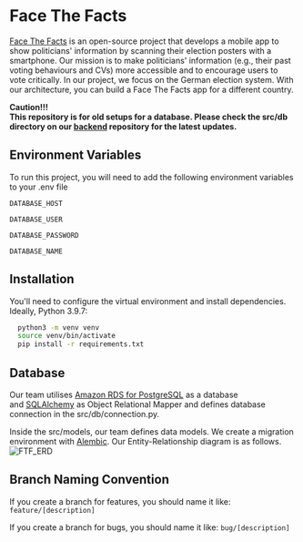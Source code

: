 
# Face The Facts

[Face The Facts](https://facethefacts.app/) is an open-source project that develops a mobile app to show politicians' information by scanning their election posters with a smartphone. Our mission is to make politicians' information (e.g., their past voting behaviours and CVs) more accessible and to encourage users to vote critically.
In our project, we focus on the German election system. With our architecture, you can build a Face The Facts app for a different country.

**Caution!!!**  
**This repository is for old setups for a database. Please check the src/db directory on our [backend](https://github.com/FaceTheFacts/backend) repository for the latest updates.**
## Environment Variables

To run this project, you will need to add the following environment variables to your .env file

`DATABASE_HOST`

`DATABASE_USER`

`DATABASE_PASSWORD`

`DATABASE_NAME`
## Installation
You'll need to configure the virtual environment and install dependencies.
Ideally, Python 3.9.7:

```bash
  python3 -m venv venv
  source venv/bin/activate
  pip install -r requirements.txt
```
    
## Database
Our team utilises [Amazon RDS for PostgreSQL](https://aws.amazon.com/rds/postgresql/) as a database and [SQLAlchemy](https://www.sqlalchemy.org/) as Object Relational Mapper and defines database connection in the src/db/connection.py.

Inside the src/models, our team defines data models. We create a migration environment with [Alembic](https://alembic.sqlalchemy.org/en/latest/). Our Entity-Relationship diagram is as follows.
![FTF_ERD](https://user-images.githubusercontent.com/78789212/142422328-3a72fcea-0388-495f-b7b7-4d8c78faabca.png)



## Branch Naming Convention
If you create a branch for features, you should name it like:
`feature/[description]`

If you create a branch for bugs, you should name it like:
`bug/[description]`

